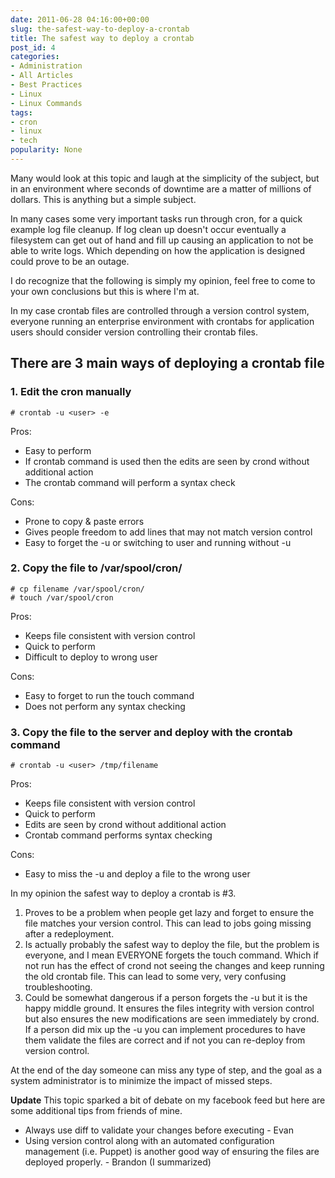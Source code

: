 ```yaml
---
date: 2011-06-28 04:16:00+00:00
slug: the-safest-way-to-deploy-a-crontab
title: The safest way to deploy a crontab
post_id: 4
categories:
- Administration
- All Articles
- Best Practices
- Linux
- Linux Commands
tags:
- cron
- linux
- tech
popularity: None
---
```


Many would look at this topic and laugh at the simplicity of the subject, but in an environment where seconds of downtime are a matter of millions of dollars. This is anything but a simple subject.

In many cases some very important tasks run through cron, for a quick example log file cleanup. If log clean up doesn't occur eventually a filesystem can get out of hand and fill up causing an application to not be able to write logs. Which depending on how the application is designed could prove to be an outage.

I do recognize that the following is simply my opinion, feel free to come to your own conclusions but this is where I'm at.

In my case crontab files are controlled through a version control system, everyone running an enterprise environment with crontabs for application users should consider version controlling their crontab files.

## There are 3 main ways of deploying a crontab file

### 1. Edit the cron manually

    # crontab -u <user> -e

Pros:

  * Easy to perform
  * If crontab command is used then the edits are seen by crond without additional action
  * The crontab command will perform a syntax check

Cons:

  * Prone to copy & paste errors
  * Gives people freedom to add lines that may not match version control
  * Easy to forget the -u <username> or switching to user and running without -u

### 2. Copy the file to /var/spool/cron/

    # cp filename /var/spool/cron/  
    # touch /var/spool/cron

Pros:

  * Keeps file consistent with version control
  * Quick to perform
  * Difficult to deploy to wrong user

Cons:

  * Easy to forget to run the touch command
  * Does not perform any syntax checking

### 3. Copy the file to the server and deploy with the crontab command

    # crontab -u <user> /tmp/filename

Pros:

  * Keeps file consistent with version control
  * Quick to perform
  * Edits are seen by crond without additional action
  * Crontab command performs syntax checking

Cons:

  * Easy to miss the -u and deploy a file to the wrong user

In my opinion the safest way to deploy a crontab is #3.

1.  Proves to be a problem when people get lazy and forget to ensure the file matches your version control. This can lead to jobs going missing after a redeployment.
2.  Is actually probably the safest way to deploy the file, but the problem is everyone, and I mean EVERYONE forgets the touch command. Which if not run has the effect of crond not seeing the changes and keep running the old crontab file. This can lead to some very, very confusing troubleshooting.
3.  Could be somewhat dangerous if a person forgets the -u but it is the happy middle ground. It ensures the files integrity with version control but also ensures the new modifications are seen immediately by crond. If a person did mix up the -u you can implement procedures to have them validate the files are correct and if not you can re-deploy from version control.

At the end of the day someone can miss any type of step, and the goal as a system administrator is to minimize the impact of missed steps.

**Update** This topic sparked a bit of debate on my facebook feed but here are some additional tips from friends of mine.

  * Always use diff to validate your changes before executing - Evan
  * Using version control along with an automated configuration management (i.e. Puppet) is another good way of ensuring the files are deployed properly. - Brandon (I summarized)
